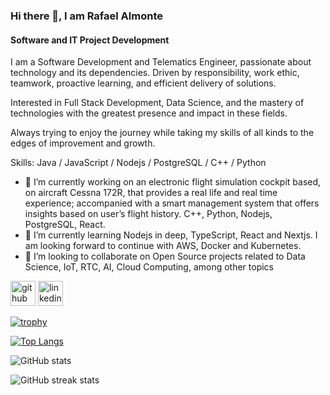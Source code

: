 ### Hi there 👋, I am Rafael Almonte
#### Software and IT Project Development


I am a ​Software Development and Telematics Engineer, passionate about technology and its dependencies. Driven by responsibility, work ethic, teamwork, proactive learning, and efficient delivery of solutions.

Interested in Full Stack Development, Data Science, and the mastery of technologies with the greatest presence and impact in these fields. 

Always trying to enjoy the journey while taking my skills of all kinds to the edges of improvement and growth.

Skills: Java / JavaScript / Nodejs / PostgreSQL / C++ / Python

- 🔭 I’m currently working on an electronic flight simulation cockpit based, on aircraft Cessna 172R, that provides a real life and real time experience; accompanied with a smart management system that offers insights based on user’s flight history. C++, Python, Nodejs, PostgreSQL, React. 
- 🌱 I’m currently learning Nodejs in deep, TypeScript, React and Nextjs. I am looking forward to continue with AWS, Docker and Kubernetes. 
- 👯 I’m looking to collaborate on Open Source projects related to Data Science, IoT, RTC, AI, Cloud Computing, among other topics 


[<img src='https://cdn.jsdelivr.net/npm/simple-icons@3.0.1/icons/github.svg' alt='github' height='40'>](https://github.com/xTryHard)  [<img src='https://cdn.jsdelivr.net/npm/simple-icons@3.0.1/icons/linkedin.svg' alt='linkedin' height='40'>](https://www.linkedin.com/in/https://www.linkedin.com/in/jrac//)  

[![trophy](https://github-profile-trophy.vercel.app/?username=xTryHard)](https://github.com/ryo-ma/github-profile-trophy)

[![Top Langs](https://github-readme-stats.vercel.app/api/top-langs/?username=xTryHard)](https://github.com/anuraghazra/github-readme-stats)

![GitHub stats](https://github-readme-stats.vercel.app/api?username=xTryHard&show_icons=true)  

![GitHub streak stats](https://github-readme-streak-stats.herokuapp.com/?user=xTryHard)  

